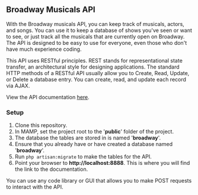 ## Broadway Musicals API

With the Broadway musicals API, you can keep track of musicals, actors, and songs. You can use it to keep a database of shows you've seen or want to see, or just track all the musicals that are currently open on Broadway. The API is designed to be easy to use for everyone, even those who don't have much experience coding.

This API uses RESTful principles. REST stands for representational state transfer, an architectural style for designing applications. The standard HTTP methods of a RESTful API usually allow you to Create, Read, Update, or Delete a database entry. You can create, read, and update each record via AJAX.

View the API documentation [here](https://audreysharp.gitbooks.io/broadway-musicals-api/content/).

### Setup

1. Clone this repository.
2. In MAMP, set the project root to the '**public**' folder of the project.
3. The database the tables are stored in is named '**broadway**'.
4. Ensure that you already have or have created a database named '**broadway**'.
5. Run `php artisan:migrate` to make the tables for the API.
6. Point your browser to **http://localhost:8888**.  This is where you will find the link to the documentation.

You can use any code library or GUI that allows you to make POST requests to interact with the API.
